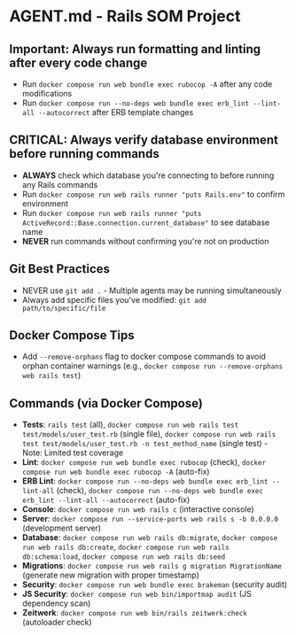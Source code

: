 # AGENT.md - Rails SOM Project

## Important: Always run formatting and linting after every code change

- Run `docker compose run web bundle exec rubocop -A` after any code modifications
- Run `docker compose run --no-deps web bundle exec erb_lint --lint-all --autocorrect` after ERB template changes

## CRITICAL: Always verify database environment before running commands

- **ALWAYS** check which database you're connecting to before running any Rails commands
- Run `docker compose run web rails runner "puts Rails.env"` to confirm environment
- Run `docker compose run web rails runner "puts ActiveRecord::Base.connection.current_database"` to see database name
- **NEVER** run commands without confirming you're not on production

## Git Best Practices

- NEVER use `git add .` - Multiple agents may be running simultaneously
- Always add specific files you've modified: `git add path/to/specific/file`

## Docker Compose Tips

- Add `--remove-orphans` flag to docker compose commands to avoid orphan container warnings (e.g., `docker compose run --remove-orphans web rails test`)

## Commands (via Docker Compose)

- **Tests**: `rails test` (all), `docker compose run web rails test test/models/user_test.rb` (single file), `docker compose run web rails test test/models/user_test.rb -n test_method_name` (single test) - Note: Limited test coverage
- **Lint**: `docker compose run web bundle exec rubocop` (check), `docker compose run web bundle exec rubocop -A` (auto-fix)
- **ERB Lint**: `docker compose run --no-deps web bundle exec erb_lint --lint-all` (check), `docker compose run --no-deps web bundle exec erb_lint --lint-all --autocorrect` (auto-fix)
- **Console**: `docker compose run web rails c` (interactive console)
- **Server**: `docker compose run --service-ports web rails s -b 0.0.0.0` (development server)
- **Database**: `docker compose run web rails db:migrate`, `docker compose run web rails db:create`, `docker compose run web rails db:schema:load`, `docker compose run web rails db:seed`
- **Migrations**: `docker compose run web rails g migration MigrationName` (generate new migration with proper timestamp)
- **Security**: `docker compose run web bundle exec brakeman` (security audit)
- **JS Security**: `docker compose run web bin/importmap audit` (JS dependency scan)
- **Zeitwerk**: `docker compose run web bin/rails zeitwerk:check` (autoloader check)
